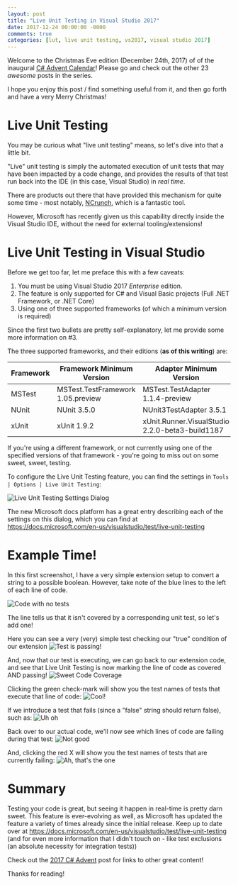 ```yaml
---
layout: post
title: "Live Unit Testing in Visual Studio 2017"
date: 2017-12-24 00:00:00 -0000
comments: true
categories: [lut, live unit testing, vs2017, visual studio 2017]
---
```


Welcome to the Christmas Eve edition (December 24th, 2017) of of the inaugural [C# Advent Calendar](https://crosscuttingconcerns.com/The-First-C-Advent-Calendar)!  Please go and check out the other 23 *awesome* posts in the series.

I hope you enjoy this post / find something useful from it, and then go forth and have a very Merry Christmas!

# Live Unit Testing
You may be curious what "live unit testing" means, so let's dive into that a little bit.

"Live" unit testing is simply the automated execution of unit tests that may have been impacted by a code change, and provides the results of that test run
back into the IDE (in this case, Visual Studio) in *real time*.

There are products out there that have provided this mechanism for quite some time - most notably, [NCrunch](http://www.ncrunch.net/), which is a fantastic tool.

However, Microsoft has recently given us this capability directly inside the Visual Studio IDE, without the need for external tooling/extensions!

# Live Unit Testing in Visual Studio
Before we get too far, let me preface this with a few caveats:

1. You must be using Visual Studio 2017 *Enterprise* edition.
2. The feature is only supported for C# and Visual Basic projects (Full .NET Framework, or .NET Core)
3. Using one of three supported frameworks (of which a minimum version is required)

Since the first two bullets are pretty self-explanatory, let me provide some more information on #3.

The three supported frameworks, and their editions (**as of this writing**) are:

|Framework|Framework Minimum Version        |Adapter Minimum Version                        |
|---------|---------------------------------|-----------------------------------------------|
|MSTest   |MSTest.TestFramework 1.05.preview|MSTest.TestAdapter 1.1.4-preview               |
|NUnit    |NUnit 3.5.0                      |NUnit3TestAdapter 3.5.1                        |
|xUnit    |xUnit 1.9.2                      |xUnit.Runner.VisualStudio 2.2.0-beta3-build1187|

If you're using a different framework, or not currently using one of the specified versions of that framework - you're going to miss out on some sweet, sweet, testing.

To configure the Live Unit Testing feature, you can find the settings in `Tools | Options | Live Unit Testing`:

![Live Unit Testing Settings Dialog](/images/2017/live-unit-testing-in-visual-studio-2017/lut-configuration.png)

The new Microsoft docs platform has a great entry describing each of the settings on this dialog, which you can find at https://docs.microsoft.com/en-us/visualstudio/test/live-unit-testing

# Example Time!

In this first screenshot, I have a very simple extension setup to convert a string to a possible boolean.  However, take note of the blue lines to the left of each line of code.

![Code with no tests](/images/2017/live-unit-testing-in-visual-studio-2017/code-with-no-tests.png)

The line tells us that it isn't covered by a corresponding unit test, so let's add one!

Here you can see a very (very) simple test checking our "true" condition of our extension
![Test is passing!](/images/2017/live-unit-testing-in-visual-studio-2017/passing-test.png)

And, now that our test is executing, we can go back to our extension code, and see that Live Unit Testing is now marking the line of code as covered AND passing!
![Sweet Code Coverage](/images/2017/live-unit-testing-in-visual-studio-2017/lut-shows-passing.png)

Clicking the green check-mark will show you the test names of tests that execute that line of code:
![Cool!](/images/2017/live-unit-testing-in-visual-studio-2017/hover-to-show-passing-details.png)

If we introduce a test that fails (since a "false" string should return false), such as:
![Uh oh](/images/2017/live-unit-testing-in-visual-studio-2017/failing-test.png)

Back over to our actual code, we'll now see which lines of code are failing during that test:
![Not good](/images/2017/live-unit-testing-in-visual-studio-2017/lut-shows-failing.png)

And, clicking the red X will show you the test names of tests that are currently failing:
![Ah, that's the one](/images/2017/live-unit-testing-in-visual-studio-2017/hover-to-show-failing-details.png)

# Summary
Testing your code is great, but seeing it happen in real-time is pretty darn sweet.  This feature is ever-evolving as well, as Microsoft has updated the feature a variety of times already since the initial release.  Keep up to date over at https://docs.microsoft.com/en-us/visualstudio/test/live-unit-testing (and for even more information that I didn't touch on - like test exclusions (an absolute necessity for integration tests))

Check out the [2017 C# Advent](https://crosscuttingconcerns.com/The-First-C-Advent-Calendar) post for links to other great content!

Thanks for reading!